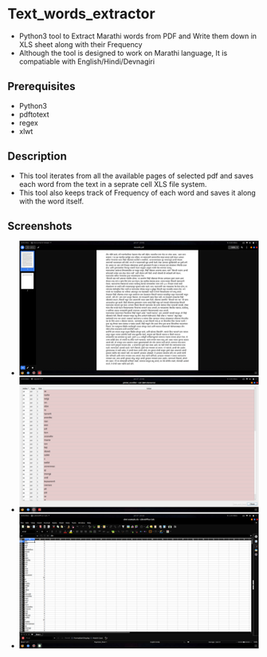 # Text_words_extractor
- Python3 tool to Extract Marathi words from PDF and Write them down in XLS sheet along with their Frequency 
- Although the tool is designed to work on Marathi language, It is compatiable with English/Hindi/Devnagiri 

## Prerequisites
  - Python3
  - pdftotext
  - regex
  - xlwt
  
## Description

- This tool iterates from all the available pages of selected pdf and saves each word from the text in a seprate cell XLS file system.
- This tool also keeps track of Frequency of each word and saves it along with the word itself. 
 
## Screenshots

- ![Alt text](screenshot/1.png)
- ![Alt text](screenshot/2.png)
- ![Alt text](screenshot/3.png)
